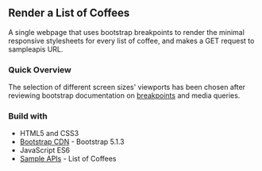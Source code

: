## Render a List of Coffees

A single webpage that uses bootstrap breakpoints to render the minimal responsive stylesheets for every list of coffee, and makes a GET request to sampleapis URL.

### Quick Overview

The selection of different screen sizes' viewports has been chosen after reviewing bootstrap documentation on [breakpoints](https://getbootstrap.com/docs/5.0/layout/breakpoints/) and media queries.

### Build with

- HTML5 and CSS3
- [Bootstrap CDN](https://getbootstrap.com/docs/5.0/getting-started/introduction/) - Bootstrap 5.1.3
- JavaScript ES6
- [Sample APIs](https://sampleapis.com/api-list/coffee) - List of Coffees
